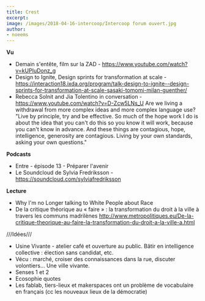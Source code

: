 ```yaml
---
title: Crest
excerpt:
image: /images/2018-04-16-intercoop/Intercoop forum ouvert.jpg
author:
- noeems
---
```

**Vu**
* Demain s'entête, film sur la ZAD - https://www.youtube.com/watch?v=kUPIuDonz_g
* Design to Ignite, Design sprints for transformation at scale - https://interaction18.ixda.org/program/talk-design-to-ignite--design-sprints-for-transformation-at-scale-sasaki-tomomi-milan-guenther/
* Rebecca Solnit and Jia Tolentino in conversation - https://www.youtube.com/watch?v=D-Zcw5LNs_U
Are we living a withdrawal from more complex ideas and more complex language use?
"Live by principle, try and be effective. So much of the hope work I do is about the idea that you can't do this so you know it will work, because you can't know in advance. And these things are contagious, hope, intelligence, generosity are contagious. Living by your own standards, asking your own questions."

**Podcasts**
* Entre - épisode 13 - Préparer l'avenir
* Le Soundcloud de Sylvia Fredriksson - https://soundcloud.com/sylviafredriksson

**Lecture**
- Why I'm no Longer talking to White People about Race
- De la critique théorique au « faire » : la transformation du droit à la ville à travers les communs madrilènes http://www.metropolitiques.eu/De-la-critique-theorique-au-faire-la-transformation-du-droit-a-la-ville-a.html

///Idées///
- Usine Vivante - atelier café et ouverture au public. Bâtir en intelligence collective : élection sans candidat, etc.
- Vécu : marché, croiser des connaissances dans la rue, discuter volontiers... Une ville vivante.
- Senses 1 et 2
- Ecosophie quotes
- Les fablab, tiers-lieux et makerspaces ont un problème de vocabulaire en français (cc les nouveaux lieux de la démocratie)
